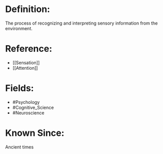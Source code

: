

# Definition:
The process of recognizing and interpreting sensory information from the environment.

# Reference:
- [[Sensation]]
- [[Attention]]

# Fields: 
- #Psychology
- #Cognitive_Science
- #Neuroscience

# Known Since:
Ancient times

